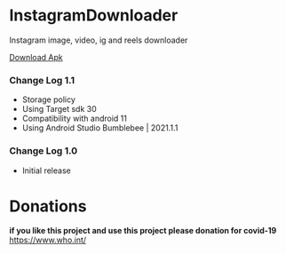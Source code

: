 # InstagramDownloader

Instagram image, video, ig and reels downloader

<!-- BEGIN LATEST DOWNLOAD BUTTON -->
[Download Apk](https://github.com/KishanViramgama/InstagramDownloader/raw/master/Demo.apk)
<!-- END LATEST DOWNLOAD BUTTON -->

<h3>Change Log 1.1</h3>
<ul>
  <li>Storage policy</li>
  <li>Using Target sdk 30</li>
  <li>Compatibility with android 11</li>
  <li>Using Android Studio Bumblebee | 2021.1.1</li>
</ul>

<h3>Change Log 1.0</h3>
<ul>
  <li>Initial release</li>
</ul>

# Donations

<b>if you like this project and use this project please donation for
covid-19</b> <a href="https://www.who.int/" target="_blank" rel="noopener noreferrer">https://www.who.int/</a>

